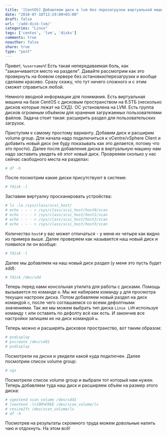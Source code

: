 ```yaml
---
title: '[CentOS] Добавляем диск в lvm без перезагрузки виртуальной машины'
date: "2018-07-18T12:29:00+03:00"
draft: false
url: '/add-disk-lvm/'
categories: "Linux"
tags: ['centos', 'lvm', 'disks']
comments: true
noauthor: false
share: true
type: "post"
---
```


Привет, `%username%`! Есть такая непередаваемая боль, как "заканчивается место на разделе". Давайте рассмотрим как это провернуть на боевом сервере без остановки/перезагрузки и вообще сделаем красиво. Сразу скажу, что тут ничего сложного и с этим сможет справиться любой.

Немного вводной информации для понимания. Есть виртуальная машина на базе CentOS с дисковым пространством на 6.5ТБ (несколько дисков которые лежат на СХД). ОС установлена на LVM. Есть группа дисков огромным объёмом для хранения загружаемых пользователями файлов. Задача стоит такая: расширить раздел для пользовательских загрузок.

Приступим к самому простому варианту. Добавим диск и расширим volume group. Для начала надо подключиться к vCentre/vSphere Client и добавить новый диск (не буду показывать как это делается, потому что это просто). Далее после добавления диска в виртуальную машину нам надо заставить увидеть её этот новый диск. Провреяем сколько у нас сейчас свободного места на разделах:
```bash
# df -h
```
После посмотрим какие диски присутствуют в системе:
```bash
# fdisk -l
```

Заставим виртуалку просканировать устройства:

```bash
# ls -la /sys/class/scsi_host/
# echo - - - > /sys/class/scsi_host/host0/scan
# echo - - - > /sys/class/scsi_host/host1/scan
# echo - - - > /sys/class/scsi_host/host2/scan
# echo - - - > /sys/class/scsi_host/host3/scan
```
Количество `host#` у вас может отличаться - у меня их четыре как видно из примера выше. Далее проверяем как называется наш новый диск и появился ли он вообще:
```bash
# fdisk -l
```

Далее мы добавляем на наш новый диск раздел (у меня это пусть будет *sdd*):
```bash
# fdisk /dev/sdd
```
Теперь перед нами консольная утилита для работы с дисками. Помощь вызывается по команде `m`. Мы же набираем команду `p` для просмотра текущих настроек диска. Потом добавляем новый раздел на диск командой `n`, после чего соглашаемся со всеми дефолтными значениями. Так же мы можем выбрать тип диска `Linux LVM` используя команду `t` или оставить по дефолту всё как есть. И закончив все настройки запишем их на диск командой `w`.

Теперь можно и расширять дисковое пространство, вот таким образом:
```bash
# pvdisplay
# pvcreate /dev/sdd1
# pvdisplay
```
Посмотрели на диски и увидели какой куда подключен. Далее посмотрим список volume group:
```bash
# vgs
```
Посмотрели список volume group и выбрали тот который нам нужен. Теперь добавляем туда наш диск и расширяем объём на размер этого диска:
```bash
# vgextend scan_volume /dev/sdd1
# lvextend -l+100%FREE /dev/scan_volume/lv
# resize2fs /dev/scan_volume/lv
# df -h
```

Посмотрев на результаты скромного труда можем довольные налить чаю и отдохнуть. На этом всё!
